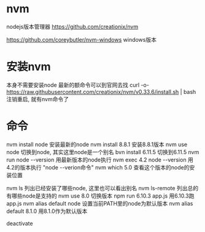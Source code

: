 # nvm #
nodejs版本管理器
https://github.com/creationix/nvm

https://github.com/coreybutler/nvm-windows
windows版本


# 安装nvm #
本身不需要安装node
最新的额命令可以到官网去找
curl -o- https://raw.githubusercontent.com/creationix/nvm/v0.33.6/install.sh | bash
注销重启, 就有nvm命令了

# 命令 #

nvm install node 安装最新的node
nvm install 8.8.1 安装8.8.1版本
nvm use node 切换到node, 其实这里node是一个别名
bvn install 6.11.5 切换到6.11.5
nvm run node --version 用最新版本的node执行
nvm exec 4.2 node --version 用4.2的版本执行 "node --verion命令"
nvm which 5.0 查看这个版本的node的安装位置

nvm ls 列出已经安装了哪些node, 这里也可以看出别名
nvm ls-remote 列出总的有哪些node是支持的
nvm use 8.0 切换版本
npm run 6.10.3 app.js 用6.10.3跑app.js
nvm alias default node 设置当前PATH里的node为默认版本
nvm alias default 8.1.0 用8.1.0作为默认版本

deactivate

